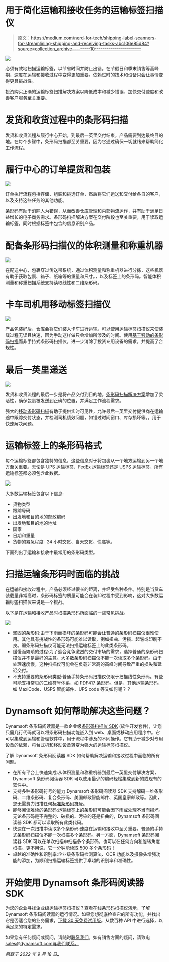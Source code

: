 # 用于简化运输和接收任务的运输标签扫描仪

> 原文：<https://medium.com/nerd-for-tech/shipping-label-scanners-for-streamlining-shipping-and-receiving-tasks-abc106e85d84?source=collection_archive---------10----------------------->

![](img/1596a99291c29dfc01f8976a732ca612.png)

必须有效地扫描运输标签，以节省时间并防止出错。在节假日和季末销售等高峰期，速度在运输和接收过程中变得更加重要。依赖过时的技术和设备只会让事情变得更具挑战性。

投资购买正确的运输标签扫描解决方案以降低成本和减少错误、加快交付速度和改善客户服务至关重要。

# 发货和收货过程中的条形码扫描

发货和收货流程从履行中心开始，到最后一英里交付结束，产品需要到达最终目的地。在每个步骤中，条形码扫描都至关重要，因为它通过确保一切就绪来帮助简化工作流程。

# 履行中心的订单提货和包装

![](img/4a63597c4a8f974d52d2b9748314279f.png)

订单执行流程包括存储、组装和挑选订单，然后将它们运送和交付给各自的客户，以及支持这些任务的其他功能。

条形码有助于消除人为错误，从而改善仓库管理和内部物流运作，并有助于满足日益增长的电子商务需求。条形码扫描解决方案在交付阶段也至关重要，用于读取运输标签，同时根据标签中包含的信息识别产品。

# 配备条形码扫描仪的体积测量和称重机器

![](img/f0abc724aef5407dc572778db666852d.png)

在配送中心，包裹穿过传送带系统，通过体积测量和称重机器进行分拣，这些机器有助于获取包裹、箱子、纸箱等的重量和尺寸。，以及标签上的条形码。智能体积测量和称重扫描系统支持读取线性和二维条形码。

# 卡车司机用移动标签扫描仪

![](img/057108277580eea0db206702df7b2526.png)

产品包装好后，仓库会将它们装入卡车进行运输。可以使用运输标签扫描仪来使装载过程无误且快速，因为手动这样做只会增加所涉及的时间。使用[基于移动的条形码扫描](https://www.dynamsoft.com/blog/imaging/barcode/scan-barcode-mobile-browsers/)而非手持式条形码扫描仪，进一步消除了投资专用设备的需求，并提高了合规性。

# 最后一英里递送

![](img/74553ec1d9ff46190e918a68a6cb40d5.png)

发货和收货流程的最后一步是将产品交付到目的地。[条形码扫描解决方案](https://www.dynamsoft.com/barcode-reader/overview/)增加了灵活性，确保包裹被发送到正确的位置，并满足工作流程需求。

强大的[移动条形码扫描](https://www.dynamsoft.com/codepool/category/mobile-barcode-scanner/)有助于提供实时可见性，允许最后一英里交付提供商在运输途中跟踪交付状态，并检测司机绩效问题，如错过时间窗口、库存损坏等。，用于快速解决问题。

# 运输标签上的条形码格式

每个运输标签都包含独特的信息，这些信息对于将包裹从一个地方运输到另一个地方至关重要。无论是 UPS 运输标签、FedEx 运输标签还是 USPS 运输标签，所有运输标签都必须包含此数据。

![](img/bb25f5bdd5ac04ef5ee15ed330e97826.png)

大多数运输标签包含以下信息:

*   货物类型
*   跟踪号码
*   出发地和目的地的邮政编码
*   出发地和目的地的地址
*   国家
*   日期和重量
*   货物的紧急程度- 24 小时交货、当天交货、快递等。

下面列出了运输和接收中最常用的条形码类型。

# 扫描运输条形码时面临的挑战

在运输和接收过程中，产品必须经过很长的距离，并经受各种条件。特别是当货车装载量非常高时，条形码标签的质量可能会在装卸过程中受到影响，这对大多数运输标签扫描仪来说是一个挑战。

以下是在运输和接收产品时扫描条形码所面临的一些常见挑战。

![](img/8a587079489683984458b7027004a34b.png)

*   坚固的条形码:由于下雨而损坏的条形码可能会让普通的条形码扫描仪很难使用。其他具有挑战性的条形码可能难以读取，例如扭曲、污损、起皱或印刷不良。弱条形码扫描仪可能无法扫描运输标签上的此类条形码。
*   缓慢而繁琐的过程:为了迎合竞争激烈的交付市场的需求，选择普通的条形码扫描仪并不是最好的主意。大多数条形码扫描仪不能一次读取多个条形码。由于处理速度慢，这种扫描仪可能会在负载非常高的高峰时间导致严重的损失和延迟交付。
*   不支持重要的条形码类型:普通手持条形码扫描仪仅限于扫描线性条形码。有些可能支持常见的二维符号体系，如 [PDF417 条形码](https://www.dynamsoft.com/barcode-reader/barcode-types/pdf417/)。但是，其他运输条形码，如 MaxiCode、USPS 智能邮件、UPS code 等又如何呢？？

# Dynamsoft 如何帮助解决这些问题？

Dynamsoft 条形码阅读器是一款企业级[条形码扫描仪 SDK](https://www.dynamsoft.com/web-twain/overview/) (软件开发套件)，让您只需几行代码就可以将条形码扫描功能嵌入到 web、桌面或移动应用程序中。它可以集成到运输和管理软件中，用于流程中涉及的不同操作。它有助于减少对专用设备的依赖，将台式机和移动设备转变为强大的运输标签扫描仪。

了解 Dynamsoft 条形码阅读器 SDK 如何帮助解决运输和接收过程中面临的所有问题。

*   在所有平台上快速集成:从体积测量和称重机器到最后一英里交付解决方案，Dynamsoft 条形码阅读器 SDK 可以使用最少的编码轻松集成到新的或现有的软件中。
*   支持多种条形码符号的能力:Dynamsoft 条形码阅读器 SDK 支持解码一维条形码、二维条形码、复合条形码、美国邮政智能邮件、英国皇家邮政等。因此，您无需费力扫描任何[标准条形码符号](https://www.dynamsoft.com/barcode-reader/barcode-types/)。
*   能够阅读难读的条形码:运输标签上的条形码可能会因下雨或处理不当而损坏。无论条形码是不完整的、破损的、污染的还是扭曲的，Dynamsoft 条形码阅读器 SDK 都可以读取所有此类代码。
*   快速在一次扫描中读取多个条形码:速度在运输和接收中至关重要。普通的手持式条形码扫描仪不能一次扫描多个条形码。另一方面，Dynamsoft 条形码阅读器 SDK 可以在单次扫描中扫描多个条形码，也可以在任何方向和旋转角度扫描。更不用说，它一分钟能读取 500 多个条形码！
*   卓越的准确性和识别率:企业级条形码检测算法、OCR 功能以及摄像头增强功能的添加，为顺利扫描运输标签提供了卓越的识别率和准确性。

# 开始使用 Dynamsoft 条形码阅读器 SDK

为您的企业寻找企业级运输标签扫描仪？查看[在线条形码扫描仪演示](https://demo.dynamsoft.com/barcode-reader/)，了解 Dynamsoft 条形码阅读器的运行情况。如果您想彻底检查它的所有功能，并找出它是否适合您的业务需求，[下载 30 天免费试用版](https://www.dynamsoft.com/barcode-reader/downloads/)。从数百种 API 中进行选择，以满足您的特定需求。

如果您有任何疑问或疑问，请随时[联系我们](http://support@dynamsoft.com/)。如有销售方面的疑问，请致电 sales@dynamsoft.com[与我们联系。](mailto:sales@dynamsoft.com)

*原载于 2022 年 9 月 18 日*[](https://www.dynamsoft.com/blog/insights/shipping-label-scanner/)**。**